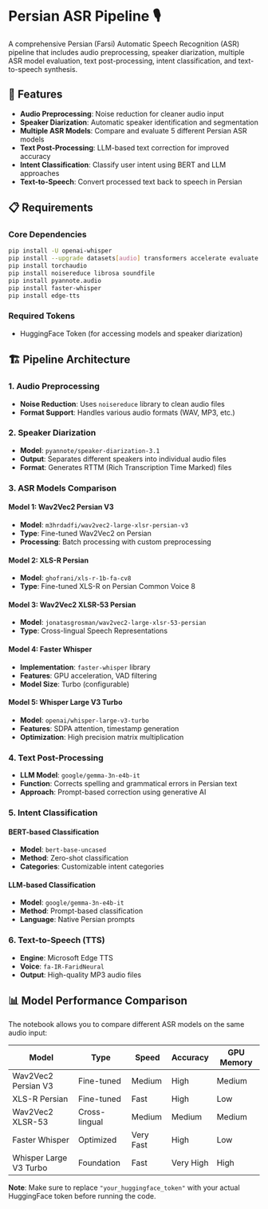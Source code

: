 # Persian ASR Pipeline 🎙️

A comprehensive Persian (Farsi) Automatic Speech Recognition (ASR) pipeline that includes audio preprocessing, speaker diarization, multiple ASR model evaluation, text post-processing, intent classification, and text-to-speech synthesis.

## 🚀 Features

- **Audio Preprocessing**: Noise reduction for cleaner audio input
- **Speaker Diarization**: Automatic speaker identification and segmentation
- **Multiple ASR Models**: Compare and evaluate 5 different Persian ASR models
- **Text Post-Processing**: LLM-based text correction for improved accuracy
- **Intent Classification**: Classify user intent using BERT and LLM approaches
- **Text-to-Speech**: Convert processed text back to speech in Persian

## 📋 Requirements

### Core Dependencies
```bash
pip install -U openai-whisper
pip install --upgrade datasets[audio] transformers accelerate evaluate jiwer tensorboard gradio
pip install torchaudio
pip install noisereduce librosa soundfile
pip install pyannote.audio
pip install faster-whisper
pip install edge-tts
```

### Required Tokens
- HuggingFace Token (for accessing models and speaker diarization)

## 🏗️ Pipeline Architecture

### 1. Audio Preprocessing
- **Noise Reduction**: Uses `noisereduce` library to clean audio files
- **Format Support**: Handles various audio formats (WAV, MP3, etc.)

### 2. Speaker Diarization
- **Model**: `pyannote/speaker-diarization-3.1`
- **Output**: Separates different speakers into individual audio files
- **Format**: Generates RTTM (Rich Transcription Time Marked) files

### 3. ASR Models Comparison

#### Model 1: Wav2Vec2 Persian V3
- **Model**: `m3hrdadfi/wav2vec2-large-xlsr-persian-v3`
- **Type**: Fine-tuned Wav2Vec2 on Persian
- **Processing**: Batch processing with custom preprocessing

#### Model 2: XLS-R Persian
- **Model**: `ghofrani/xls-r-1b-fa-cv8`
- **Type**: Fine-tuned XLS-R on Persian Common Voice 8

#### Model 3: Wav2Vec2 XLSR-53 Persian
- **Model**: `jonatasgrosman/wav2vec2-large-xlsr-53-persian`
- **Type**: Cross-lingual Speech Representations

#### Model 4: Faster Whisper
- **Implementation**: `faster-whisper` library
- **Features**: GPU acceleration, VAD filtering
- **Model Size**: Turbo (configurable)

#### Model 5: Whisper Large V3 Turbo
- **Model**: `openai/whisper-large-v3-turbo`
- **Features**: SDPA attention, timestamp generation
- **Optimization**: High precision matrix multiplication

### 4. Text Post-Processing
- **LLM Model**: `google/gemma-3n-e4b-it`
- **Function**: Corrects spelling and grammatical errors in Persian text
- **Approach**: Prompt-based correction using generative AI

### 5. Intent Classification

#### BERT-based Classification
- **Model**: `bert-base-uncased`
- **Method**: Zero-shot classification
- **Categories**: Customizable intent categories

#### LLM-based Classification
- **Model**: `google/gemma-3n-e4b-it`
- **Method**: Prompt-based classification
- **Language**: Native Persian prompts

### 6. Text-to-Speech (TTS)
- **Engine**: Microsoft Edge TTS
- **Voice**: `fa-IR-FaridNeural`
- **Output**: High-quality MP3 audio files


## 📊 Model Performance Comparison

The notebook allows you to compare different ASR models on the same audio input:

| Model | Type | Speed | Accuracy | GPU Memory |
|-------|------|-------|----------|------------|
| Wav2Vec2 Persian V3 | Fine-tuned | Medium | High | Medium |
| XLS-R Persian | Fine-tuned | Fast | High | Low |
| Wav2Vec2 XLSR-53 | Cross-lingual | Medium | Medium | Medium |
| Faster Whisper | Optimized | Very Fast | High | Low |
| Whisper Large V3 Turbo | Foundation | Fast | Very High | High |


**Note**: Make sure to replace `"your_huggingface_token"` with your actual HuggingFace token before running the code.
